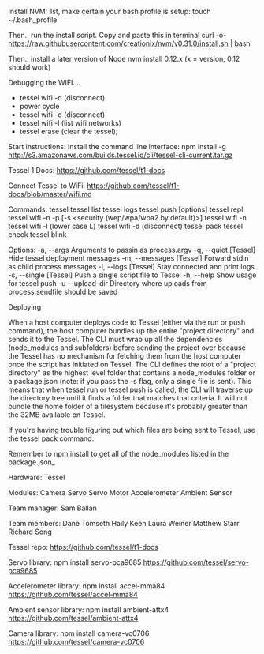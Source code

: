 Install NVM:
1st, make certain your bash profile is setup:
touch ~/.bash_profile

Then.. run the install script. Copy and paste this in terminal
curl -o- https://raw.githubusercontent.com/creationix/nvm/v0.31.0/install.sh | bash

Then.. install a later version of Node
nvm install 0.12.x (x = version, 0.12 should work)

Debugging the WIFI....
- tessel wifi -d (disconnect)
- power cycle
- tessel wifi -d (disconnect)
- tessel wifi -l (list wifi networks)
- tessel erase (clear the tessel);

Start instructions:
Install the command line interface:
npm install -g http://s3.amazonaws.com/builds.tessel.io/cli/tessel-cli-current.tar.gz

Tessel 1 Docs:
https://github.com/tessel/t1-docs

Connect Tessel to WiFi:
https://github.com/tessel/t1-docs/blob/master/wifi.md

Commands:
tessel <filename>
tessel list
tessel logs
tessel push <filename> [options]
tessel repl
tessel wifi -n <ssid> -p <password> [-s <security (wep/wpa/wpa2 by default)>]
tessel wifi -n <ssid>
tessel wifi -l (lower case L)
tessel wifi -d (disconnect)
tessel pack <filename>
tessel check <filename>
tessel blink

Options:
-a, --args Arguments to passin as process.argv
-q, --quiet [Tessel] Hide tessel deployment messages
-m, --messages [Tessel] Forward stdin as child process messages
-l, --logs [Tessel] Stay connected and print logs
-s, --single [Tessel] Push a single script file to Tessel
-h, --help Show usage for tessel push
-u --upload-dir Directory where uploads from process.sendfile should be saved

Deploying

When a host computer deploys code to Tessel (either via the run or push command), the host computer bundles up the entire "project directory" and sends it to the Tessel. The CLI must wrap up all the dependencies (node_modules and subfolders) before sending the project over because the Tessel has no mechanism for fetching them from the host computer once the script has initiated on Tessel. The CLI defines the root of a "project directory" as the highest level folder that contains a node_modules folder or a package.json (note: if you pass the -s flag, only a single file is sent). This means that when tessel run or tessel push is called, the CLI will traverse up the directory tree until it finds a folder that matches that criteria. It will not bundle the home folder of a filesystem because it's probably greater than the 32MB available on Tessel.

If you're having trouble figuring out which files are being sent to Tessel, use the tessel pack command.

Remember to npm install to get all of the node_modules listed in the package.json_

Hardware:
Tessel

Modules:
Camera
Servo
Servo Motor
Accelerometer
Ambient Sensor

Team manager:
Sam Ballan

Team members:
Dane Tomseth
Haily Keen
Laura Weiner
Matthew Starr
Richard Song

Tessel repo:
https://github.com/tessel/t1-docs


Servo library:
npm install servo-pca9685
https://github.com/tessel/servo-pca9685

Accelerometer library:
npm install accel-mma84
https://github.com/tessel/accel-mma84

Ambient sensor library:
npm install ambient-attx4
https://github.com/tessel/ambient-attx4

Camera library:
npm install camera-vc0706
https://github.com/tessel/camera-vc0706


